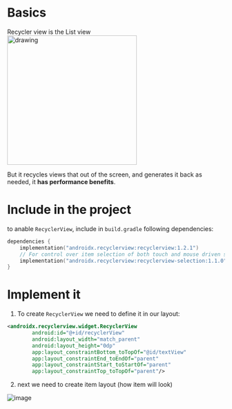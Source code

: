 # Basics

Recycler view is the List view  
<img src="https://user-images.githubusercontent.com/63263301/206408008-0bb9a587-50b7-42d1-b0b4-1715a858db39.png" alt="drawing" width="300"/>  

But it recycles views that out of the screen, and generates it back as needed, it **has performance benefits**.

# Include in the project

to anable `RecyclerView`, include in `build.gradle` following dependencies:
```kotlin
dependencies {
    implementation("androidx.recyclerview:recyclerview:1.2.1")
    // For control over item selection of both touch and mouse driven selection
    implementation("androidx.recyclerview:recyclerview-selection:1.1.0")
}
```

# Implement it

1. To create `RecyclerView` we need to define it in our layout:

```xml
<androidx.recyclerview.widget.RecyclerView
        android:id="@+id/recyclerView"
        android:layout_width="match_parent"
        android:layout_height="0dp"
        app:layout_constraintBottom_toTopOf="@id/textView"
        app:layout_constraintEnd_toEndOf="parent"
        app:layout_constraintStart_toStartOf="parent"
        app:layout_constraintTop_toTopOf="parent"/>
```

2. next we need to create item layout (how item will look)

![image](https://user-images.githubusercontent.com/63263301/206417526-be7430db-e20d-4c3d-8bdf-0f71122baef8.png)
